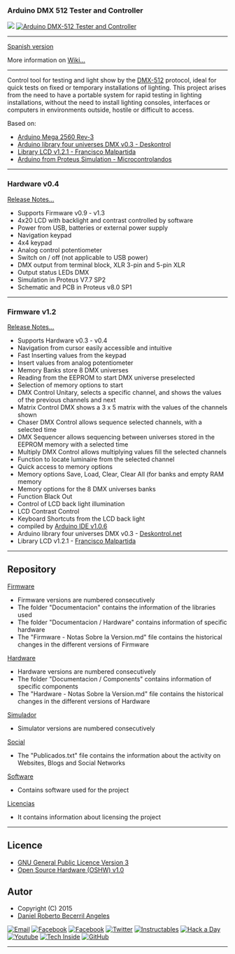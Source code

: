 ### **Arduino DMX 512 Tester and Controller**

![](https://github.com/daniel3514/Arduino-DMX-512-Tester-Controller/blob/master/Hardware/v0.3/media/IMG_9399.JPG)
[![Arduino DMX-512 Tester and Controller](https://github.com/daniel3514/Arduino-DMX-512-Tester-Controller/blob/master/Hardware/v0.0/media/youtube.JPG)](https://www.youtube.com/watch?v=TxBHMpAWDSY)

***

[Spanish version](https://github.com/daniel3514/Arduino-DMX-512-Tester-Controller/blob/master/README.md)

More information on [Wiki...](https://github.com/daniel3514/Arduino-DMX-512-Tester-Controller/wiki)

***

Control tool for testing and light show by the [DMX-512](http://es.wikipedia.org/wiki/Digital_Multiplex) protocol, ideal for quick tests on fixed or temporary installations of lighting.
This project arises from the need to have a portable system for rapid testing in lighting installations, without the need to install lighting consoles, interfaces or computers in environments outside, hostile or difficult to access.

Based on:
* [Arduino Mega 2560 Rev-3](http://www.arduino.cc/en/Main/ArduinoBoardMega2560)
* [Arduino library four universes DMX v0.3 - Deskontrol](http://www.deskontrol.net/blog/libreria-arduino-cuatro-universos-dmx/)
* [Library LCD v1.2.1 - Francisco Malpartida](https://bitbucket.org/fmalpartida/new-liquidcrystal/wiki/Home)
* [Arduino from Proteus Simulation - Microcontrolandos](http://microcontrolandos.blogspot.mx/2012/12/arduino-componentes-para-o-proteus.html)

***
### Hardware v0.4
[Release Notes...](https://github.com/daniel3514/Arduino-DMX-512-Tester-Controller/blob/master/Hardware/Documentacion/Hardware%20-%20Notas%20Sobre%20la%20Version.md)
* Supports Firmware v0.9 - v1.3
* 4x20 LCD with backlight and contrast controlled by software
* Power from USB, batteries or external power supply
* Navigation keypad
* 4x4 keypad
* Analog control potentiometer
* Switch on / off (not applicable to USB power)
* DMX output from terminal block, XLR 3-pin and 5-pin XLR
* Output status LEDs DMX
* Simulation in Proteus V7.7 SP2
* Schematic and PCB in Proteus v8.0 SP1

***

### Firmware v1.2
[Release Notes...](https://github.com/daniel3514/Arduino-DMX-512-Tester-Controller/blob/master/Firmware/Documentacion/Firmware%20-%20Notas%20Sobre%20la%20Version.md)
* Supports Hardware v0.3 - v0.4
* Navigation from cursor easily accessible and intuitive
* Fast Inserting values ​​from the keypad
* Insert values ​​from analog potentiometer
* Memory Banks store 8 DMX universes
* Reading from the EEPROM to start DMX universe preselected
* Selection of memory options to start
* DMX Control Unitary, selects a specific channel, and shows the values ​​of the previous channels and next
* Matrix Control DMX shows a 3 x 5 matrix with the values ​​of the channels shown
* Chaser DMX Control allows sequence selected channels, with a selected time
* DMX Sequencer allows sequencing between universes stored in the EEPROM memory with a selected time
* Multiply DMX Control allows multiplying values ​​fill the selected channels
* Function to locate luminaire from the selected channel
* Quick access to memory options
* Memory options Save, Load, Clear, Clear All (for banks and empty RAM memory
* Memory options for the 8 DMX universes banks
* Function Black Out
* Control of LCD back light illumination
* LCD Contrast Control
* Keyboard Shortcuts from the LCD back light
* compiled by [Arduino IDE v1.0.6](http://www.arduino.cc/en/Main/OldSoftwareReleases)
* Arduino library four universes DMX v0.3 - [Deskontrol.net](http://www.deskontrol.net/blog/libreria-arduino-cuatro-universos-dmx/)
* Library LCD v1.2.1 - [Francisco Malpartida](https://bitbucket.org/fmalpartida/new-liquidcrystal/wiki/Home)

***

## Repository
[Firmware](https://github.com/daniel3514/Arduino-DMX-512-Tester-Controller/tree/master/Firmware)
* Firmware versions are numbered consecutively
* The folder "Documentacion" contains the information of the libraries used
* The folder "Documentacion / Hardware" contains information of specific hardware
* The "Firmware - Notas Sobre la Version.md" file contains the historical changes in the different versions of Firmware

[Hardware](https://github.com/daniel3514/Arduino-DMX-512-Tester-Controller/tree/master/Hardware)
* Hardware versions are numbered consecutively
* The folder "Documentacion / Components" contains information of specific components
* The "Hardware - Notas Sobre la Version.md" file contains the historical changes in the different versions of Hardware

[Simulador](https://github.com/daniel3514/Arduino-DMX-512-Tester-Controller/tree/master/Simulador)
* Simulator versions are numbered consecutively

[Social](https://github.com/daniel3514/Arduino-DMX-512-Tester-Controller/tree/master/Social)
* The "Publicados.txt" file contains the information about the activity on Websites, Blogs and Social Networks

[Software](https://github.com/daniel3514/Arduino-DMX-512-Tester-Controller/tree/master/Software)
* Contains software used for the project

[Licencias](https://github.com/daniel3514/Arduino-DMX-512-Tester-Controller/tree/master/Licencias)
* It contains information about licensing the project

***

## Licence
* [GNU General Public Licence Version 3](https://github.com/daniel3514/Arduino-DMX-512-Tester-Controller/blob/master/Licencias/Licence%20-%20Firmware.md)
* [Open Source Hardware (OSHW) v1.0](https://github.com/daniel3514/Arduino-DMX-512-Tester-Controller/blob/master/Licencias/Licence%20-%20Hardware.md)

## Autor
- Copyright (C) 2015
- [Daniel Roberto Becerril Angeles](https://www.facebook.com/daniel.3514)

[![Email](https://github.com/daniel3514/Arduino-DMX-512-Tester-Controller/blob/master/Social/logos/email%2050x50.jpg)](mailto:daniel3514@gmail.com)
[![Facebook](https://github.com/daniel3514/Arduino-DMX-512-Tester-Controller/blob/master/Social/logos/Facebook%2050x50.png)](https://www.facebook.com/daniel.3514)
[![Facebook](https://github.com/daniel3514/Arduino-DMX-512-Tester-Controller/blob/master/Social/logos/Facebook%20Pages%2050x50.jpg)](https://www.facebook.com/ArduinoDMX512TesterController)
[![Twitter](https://github.com/daniel3514/Arduino-DMX-512-Tester-Controller/blob/master/Social/logos/Twitter%2050x50.png)](https://twitter.com/daniel3514)
[![Instructables](https://github.com/daniel3514/Arduino-DMX-512-Tester-Controller/blob/master/Social/logos/Instructables%2050x50.jpg)](http://www.instructables.com/id/Arduino-DMX-512-Tester-and-Controller/)
[![Hack a Day](https://github.com/daniel3514/Arduino-DMX-512-Tester-Controller/blob/master/Social/logos/hackaday%2050x50.jpg)](https://hackaday.io/project/5342-arduino-dmx-512-tester-and-controller)
[![Youtube](https://github.com/daniel3514/Arduino-DMX-512-Tester-Controller/blob/master/Social/logos/Youtube%2050x50.png)](https://www.youtube.com/watch?v=TxBHMpAWDSY)
[![Tech Inside](https://github.com/daniel3514/Arduino-DMX-512-Tester-Controller/blob/master/Social/logos/techinside%2045x45.png)](https://techinsideblog.wordpress.com/)
[![GitHub](https://github.com/daniel3514/Arduino-DMX-512-Tester-Controller/blob/master/Social/logos/github%2050x50.png)](https://github.com/daniel3514/Arduino-DMX-512-Tester-Controller)
***
